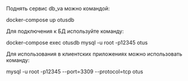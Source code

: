 Поднять сервис db_va можно командой:

docker-compose up otusdb

Для подключения к БД используйте команду:

docker-compose exec otusdb mysql -u root -p12345 otus

Для использования в клиентских приложениях можно использовать команду:

mysql -u root -p12345 --port=3309 --protocol=tcp otus